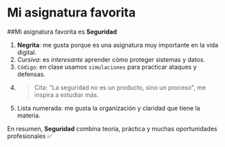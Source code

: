 # Mi asignatura favorita

##Mi asignatura favorita es **Seguridad**  

1. **Negrita**: me gusta porque es una asignatura muy importante en la vida digital.  
2. *Cursiva*: es *interesante* aprender cómo proteger sistemas y datos.  
3. `Código`: en clase usamos `simulaciones` para practicar ataques y defensas.  
4. > Cita: "La seguridad no es un producto, sino un proceso", me inspira a estudiar más.  
5. Lista numerada: me gusta la organización y claridad que tiene la materia.  

En resumen, **Seguridad** combina teoría, práctica y muchas oportunidades profesionales ✅
